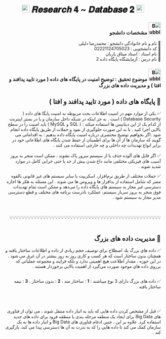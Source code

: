 <h1 align="center">
      <img src="https://emoji.discord.st/emojis/768b108d-274f-4f44-a634-8477b16efce7.gif" width="25">
    𝑹𝒆𝒔𝒆𝒂𝒓𝒄𝒉 𝟒 ~ 𝑫𝒂𝒕𝒂𝒃𝒂𝒔𝒆 𝟐
      <img src="https://emoji.discord.st/emojis/768b108d-274f-4f44-a634-8477b16efce7.gif" width="25">
</h1>


<div dir="rtl">
<h3 dir="rtl"><img src="https://raw.githubusercontent.com/Tarikul-Islam-Anik/Animated-Fluent-Emojis/master/Emojis/Symbols/Bubbles.png" alt="Bubbles" width="40" height="40" /> مشخصات دانشجو</h3>
    
💢 نام و نام خانوادگی دانشجو : محمدرضا دلیلی
<br>
💢 کد دانشجویی : 02221124705023
<br>
💢 نام استاد : استاد میثاق یاریان
<br>
💢 نام درس : آزمایشگاه پایگاه داده 2

</div>



<h3 dir="rtl"><img src="https://raw.githubusercontent.com/Tarikul-Islam-Anik/Animated-Fluent-Emojis/master/Emojis/Symbols/Bubbles.png" alt="Bubbles" width="40" height="40" />  موضوع تحقیق : توضیح امنیت در پایگاه های داده ( مورد تایید پدافند و افتا ) و مدیریت داده های بزرگ</h3>

<div dir="rtl">


<div dir="rtl">
<h2 dir="rtl">🛑 پایگاه های داده ( مورد تایید پدافند و افتا )</h2>

✅ یکی از موارد مهم در امنیت اطلاعات بحث مربوطه به امنیت پایگا های داده ( Database Security ) است . به جز اینکه در شبکه داخل سازمان و یا در بستر اینترنت از کدام یک از این دیتابیس ها استفاده میکند : ( SQL و MySQL ) باید امنیت را در سطح بالایی اجرا کنید ، تا به این صورت جلوگیری از نفوذ و حملات از طریق پایگاه داده انجام شود .اگر بخواهیم توضیح مختصری درباره امنیت پایگاه داده بدهیم : به اقداماتی می گویند که سازمان ها از آن ها برای اطمینان از حفظ شدن پایگاه های اطلاعاتی خود در برابر انواع تهدیدات چه داخلی و چه خارجی استفاده می کنند .
<br>
<br>
✅ اگر فایل‌ های آلوده حذف یا از سیستم سرور پاک نشوند ، ممکن است منجر به بروز آسیب‌ های فیزیکی مختلفی مانند داغ شدن بیش از حد یا حتی خرابی کامل در موارد شدید شوند .

✅ حملات مختلف از طریق نرم‌افزار، اسکریپت یا سایر سیستم‌ های غیر قانونی بالقوه مضر که شامل استفاده از بدافزار ها و ویروس‌ ها می‌ شوند . این مسئله به هکر ها اجازه دسترسی غیر مجاز به سیستم‌ های پایگاه داده را می‌دهد و ممکن است تمام تهدیدات فوق منجر به بروز سربار سیستم، عملکرد نادرست برنامه‌ های مختلف و قطع دسترسی مدیر مجاز به سیستم شود .     
</div>


<br>
<br>
💡💡💡💡💡💡💡💡💡💡💡💡💡💡💡💡💡💡💡💡💡💡💡💡💡💡💡💡💡💡💡💡💡💡💡💡💡💡💡💡💡💡💡💡💡💡💡💡💡💡
<br>
<br>




<div dir="rtl">
<h2 dir="rtl">🛑 مدیریت داده های بزرگ</h2>

✅ داده هاي بزرگ يك اصطلاح براي توصيف حجم زيادي از داده و اطلاعات ساختار يافته و همچنان بدون ساختار است كه هر كسب و كاري روز به روز بيشتر در آن غرق مي شود . در این حوزه ، مقدار اطلاعت هیچ اهمیتی ندارد و بلكه فرايند و مجموعه عملياتي كه برروي داده‌ هاي موجود صورت مي‌گيرد از اهميت بالايي برخوردار هستند .
<br>
<br>

✅ داده های بزرگ دارای 3 نوع میباشند : **1** : ساختار مند ، **2** : بدون ساختار ، **3** : نیمه ساختار یافته .

<br>
<br>

✅ قبل از مشخص کردن داده هایی که باید به انبار داده منتقل شوند ، می توان از فناوری های Big Data برای ایجاد یک منطقه مرحله بندی یا منطقه فرود برای داده های جدید استفاده کرد. علاوه بر این ، چنین ادغام فناوری های Big Data و انبار داده ها به یک سازمان کمک می کند تا داده هایی را که به ندرت به آن ها دسترسی پیدا می کند، بارگیری کند .
      
</div>


      
</div>
